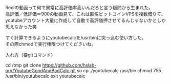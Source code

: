 Reolの動画って何で異常に高評価率高いんだろと言う疑問から生まれた。<br>
高評価／低評価＝900の動画見て、これは匿名ビットコインVPSを複数借りて、<br>
youtubeアカウント大量に作成して自動で高評価押させてるんじゃないかとしか思えなかった笑<br>

すぐ計算できるようにyoutubecalcを/usr/binに突っ込む使い方した。<br>
その際chmodで実行権限つけてくださいね。<br>

入れ方（要gitコマンド）

cd /tmp
git clone https://github.com/hslab-org/YoutubeGoodAndBadCalc.git
su
cp ./youtubecalc /usr/bin
chmod 755 /usr/bin/youtubecalc
exit
youtubecalc
